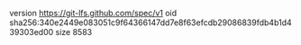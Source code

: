 version https://git-lfs.github.com/spec/v1
oid sha256:340e2449e083051c9f64366147dd7e8f63efcdb29086839fdb4b1d439303ed00
size 8583
